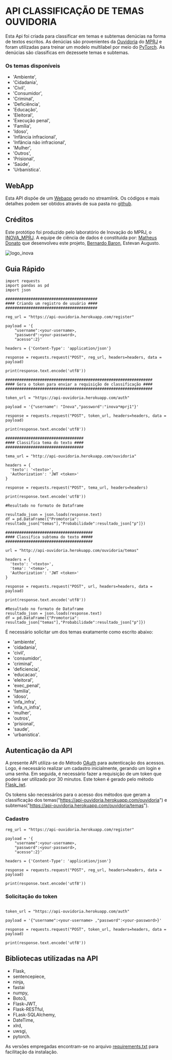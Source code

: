 

# API CLASSIFICAÇÃO DE TEMAS OUVIDORIA

Esta Api foi criada para classificar em temas e subtemas denúcias na forma de textos escritos. As denúcias são provenientes da [Ouvidoria](https://www.mprj.mp.br/comunicacao/ouvidoria) do [MPRJ](http://www.mprj.mp.br/) e foram utilizadas para treinar um modelo multilabel por meio do [PyTorch](https://pytorch.org/).
As denúcias são classificas em dezessete temas e subtemas.

### Os temas disponíveis

* 'Ambiente',
* 'Cidadania',
* 'Civil',
* 'Consumidor',
* 'Criminal',
* 'Deficiência',
* 'Educação',
* 'Eleitoral',
* 'Execução penal',
* 'Família',
* 'Idoso',
* 'Infância infracional',
* 'Infância não infracional',
* 'Mulher',
* 'Outros',
* 'Prisional',
* 'Saúde',
* 'Urbanística'.

## WebApp

Esta API dispõe de um [Webapp](https://app-ouvidoria-subtemas.herokuapp.com/) gerado no streamlink. Os códigos e mais detalhes podem ser obtidos através de sua pasta no [github](https://github.com/matheus-donato/APP_OUVIDORIA).

## Créditos
Este protótipo foi produzido pelo laboratório de Inovação do MPRJ, o [INOVA_MPRJ](http://www.mprj.mp.br/inova).
A equipe de ciência de dados é constituida por:
[Matheus Donato](matheus.donato@mprj.mp.br) que desenvolveu este projeto,
[Bernardo Baron](bernardo.baron@mprj.mp.br),
Estevan Augusto.

![logo_inova](https://www.google.com/url?sa=i&url=http%3A%2F%2Fwww.mprj.mp.br%2Finova&psig=AOvVaw0rD3jaxoZ96HAQEoeKizzX&ust=1605367991210000&source=images&cd=vfe&ved=0CAIQjRxqFwoTCJDOi_nr_-wCFQAAAAAdAAAAABAO)


## Guia Rápido

```
import requests
import pandas as pd
import json

```

```
########################################
#### Criando um registro de usuário ####
########################################

reg_url = "https://api-ouvidoria.herokuapp.com/register"

payload = '{
    "username":<your-username>,
    "password":<your-password>,
    "acesso":2}'

headers = {'Content-Type': 'application/json'}

response = requests.request("POST", reg_url, headers=headers, data = payload)

print(response.text.encode('utf8'))

```

```
################################################################
#### Gera o token para enviar a requisição de classificação ####
################################################################

token_url = "https://api-ouvidoria.herokuapp.com/auth"

payload = '{"username": "Inova","password":"inova*mprj1"}'

response = requests.request("POST", token_url, headers=headers, data = payload)

print(response.text.encode('utf8'))

```

```
##################################
#### Classifica tema do texto ####
##################################

tema_url = "http://api-ouvidoria.herokuapp.com/ouvidoria"

headers = {
  'texto': '<texto>',
  'Authorization': 'JWT <token>'
}

response = requests.request("POST", tema_url, headers=headers)

print(response.text.encode('utf8'))

#Resultado no formato de Dataframe

resultado_json = json.loads(response.text)
df = pd.DataFrame({"Promotoria": resultado_json["temas"],"Probabilidade":resultado_json["p"]})

```

```
######################################
#### Classifica subtema do texto #####
######################################

url = "http://api-ouvidoria.herokuapp.com/ouvidoria/temas"

headers = {
  'texto': '<texto>',
  'tema': '<tema>',
  'Authorization': 'JWT <token>'
}

response = requests.request("POST", url, headers=headers, data = payload)

print(response.text.encode('utf8'))

#Resultado no formato de Dataframe
resultado_json = json.loads(response.text)
df = pd.DataFrame({"Promotoria": resultado_json["temas"],"Probabilidade":resultado_json["p"]})
```

É necessário solicitar um dos temas exatamente como escrito abaixo:

* 'ambiente',
* 'cidadania',
* 'civil',
* 'consumidor',
* 'criminal',
* 'deficiencia',
* 'educacao',
* 'eleitoral',
* 'exec_penal',
* 'familia',
* 'idoso',
* 'infa_infra',
* 'infa_n_infra',
* 'mulher',
* 'outros',   
* 'prisional',     
* 'saude',
* 'urbanistica'.


## Autenticação da API

A presente API utiliza-se do Método [OAuth](https://en.wikipedia.org/wiki/OAuth) para autenticação dos acessos. Logo, é necessário realizar um cadastro inicialmente, gerando um login e uma senha. Em seguida, é necessário fazer a requisição de um token que poderá ser utilizado por 30 minutos. Este token é gerado pelo método [Flask_jwt](https://pythonhosted.org/Flask-JWT/). 

Os tokens são necessários para o acesso dos métodos que geram a classificação dos temas("https://api-ouvidoria.herokuapp.com/ouvidoria") e subtemas("https://api-ouvidoria.herokuapp.com/ouvidoria/temas").

### Cadastro

```
reg_url = "https://api-ouvidoria.herokuapp.com/register"

payload = '{
    "username":<your-username>,
    "password":<your-password>,
    "acesso":2}'

headers = {'Content-Type': 'application/json'}

response = requests.request("POST", reg_url, headers=headers, data = payload)

print(response.text.encode('utf8'))

```



### Solicitação do token
```

token_url = "https://api-ouvidoria.herokuapp.com/auth"

payload = '{"username":<your-username> ,"password":<your-password>}'

response = requests.request("POST", token_url, headers=headers, data = payload)

print(response.text.encode('utf8'))

```

## Bibliotecas utilizadas na API
* Flask,
* sentencepiece,
* ninja,
* fastai
* numpy,
* Boto3,
* Flask-JWT,
* Flask-RESTful,
* FLask-SQLAlchemy,
* DateTime,
* xlrd,
* uwsgi,
* pytorch.

As versões empregadas encontram-se no arquivo [requirements.txt](https://github.com/matheus-donato/API_OUVIDORIA/blob/master/requirements.txt) para facilitação da instalação.



